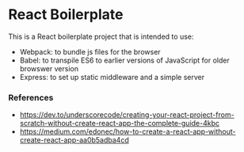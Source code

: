 # React Boilerplate

This is a React boilerplate project that is intended to use:
- Webpack: to bundle js files for the browser
- Babel: to transpile ES6 to earlier versions of JavaScript for older browswer version
- Express: to set up static middleware and a simple server

### References

- https://dev.to/underscorecode/creating-your-react-project-from-scratch-without-create-react-app-the-complete-guide-4kbc
- https://medium.com/edonec/how-to-create-a-react-app-without-create-react-app-aa0b5adba4cd